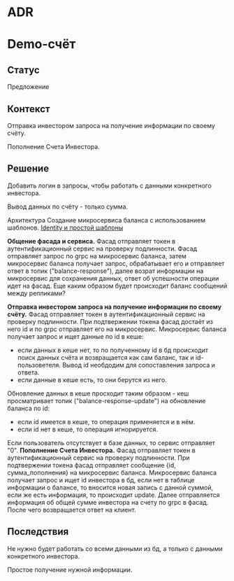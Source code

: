 # ADR

# Demo-счёт

## Статус

Предложение

## Контекст

Отправка инвестором запроса на получение информации по своему счёту.

Пополнение Счета Инвестора.

## Решение

Добавить логин в запросы, чтобы работать с данными конкретного инвестора.

Вывод данных по счёту - только сумма.

Архитектура
Создание микросервиса баланса с использованием шаблонов.
[Identity и простой шаблоны](https://github.com/Calabonga/Microservice-Template/tree/master/AspNetCore%20v6.0/MinimalAPI)

**Общение фасада и сервиса.**
Фасад отправляет токен в аутентификационный сервис на проверку подлинности. Фасад отправляет запрос по grpc на микросервис баланса, затем микросервис баланса получает запрос, обрабатывает его и отправляет ответ в топик ("balance-response"), далее возрат информации на микросервис для сохранения данных, ответ об успешности операции идет на фасад.
Еще каким образом будет происходит баланс сообщений между репликами?

**Отправка инвестором запроса на получение информации по своему счёту.**
Фасад отправляет токен в аутентификационный сервис на проверку подлинности. При подтвержении токена фасад достаёт из него id и по grpc отправляет его на микросервис. Микросервис баланса получает запрос и ищет данные по id в кеше:

- если данных в кеше нет, то по полученному id в бд происходит поиск данных счёта и возвращается как сам баланс, так и id-пользоветеля. Вывод id необдодим для сопоставления запроса и ответа.
- если данные в кеше есть, то они берутся из него.

Обновление данных в кеше просходит таким образом - кеш просматривает топик ("balance-response-update") на обновление баланса по id:

- если id имеется в кеше, то операция применяется и в нём.
- если id нет в кеше, то операция игнорируется.

Если пользователь отсутствует в базе данных, то сервис отправляет "0".
**Пополнение Счета Инвестора.**
Фасад отправляет токен в аутентификационный сервис на проверку подлинности. При подтвержении токена фасад отправляет сообщение {id, сумма_пополнения} на микросервис баланса.
Микросервис баланса получает запрос и ищет id инвестора в бд, если нет в таблице информации о балансе, то вносится новая запись с данной суммой, если же есть информация, то происходит update. Далее отправляется информация об общей сумме инвестора на счету по grpc в фасад. После чего возвращается ответ на клиент.

## Последствия

Не нужно будет работать со всеми данными из бд, а только с данными конкретного инвестора.

Простое получение нужной информации.
